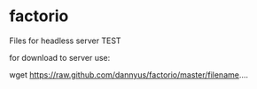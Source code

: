 # factorio
Files for headless server
TEST

for download to server use:

wget https://raw.github.com/dannyus/factorio/master/filename....

